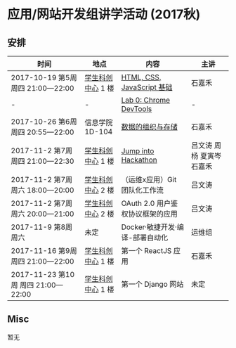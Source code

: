 # 应用/网站开发组讲学活动 (2017秋)

## 安排

| 时间 | 地点 | 内容 | 主讲 |
|------|------|------|------|
| 2017-10-19 第5周 周四 21:00—22:00 | [学生科创中心](http://j.map.baidu.com/E6oiN) 1 楼 | [HTML, CSS, JavaScript 基础](https://github.com/ShanghaitechGeekPie/events-IntroToWebDev-Fall17/blob/master/week05_langBasics/week05.md) | 石嘉禾 |
| - | - | [Lab 0: Chrome DevTools](https://github.com/ShanghaitechGeekPie/events-IntroToWebDev-Fall17/blob/master/week05_langBasics/labGuide_devTools.md) | - |
| 2017-10-26 第6周 周四 20:55—22:00 | 信息学院 1D-104 | [数据的组织与存储](https://github.com/ShanghaitechGeekPie/events-IntroToWebDev-Fall17/blob/master/week06_keepingData/week06.md) | 石嘉禾 |
| 2017-11-2 第7周 周四 21:00—22:30 | [学生科创中心](http://j.map.baidu.com/E6oiN) 1 楼 | [Jump into Hackathon](https://github.com/ShanghaitechGeekPie/events-IntroToWebDev-Fall17/tree/master/week07_jumpIntoHackathon) | 吕文涛 周杨 夏寅岑 石嘉禾 |
| 2017-11-2 第7周 周六 18:00—20:00 | [学生科创中心](http://j.map.baidu.com/E6oiN) 2 楼 | （运维x应用）Git 团队化工作流 | 吕文涛 |
| 2017-11-2 第7周 周六 20:00—21:00 | [学生科创中心](http://j.map.baidu.com/E6oiN) 2 楼 | OAuth 2.0 用户鉴权协议框架的应用 | 吕文涛 |
| 2017-11-9 第8周 周六 | 未定 | Docker·敏捷开发·编译-部署自动化 | 运维组 |
| 2017-11-16 第9周 周四 21:00—22:00 | [学生科创中心](http://j.map.baidu.com/E6oiN) 1 楼 | 第一个 ReactJS 应用 | 石嘉禾 |
| 2017-11-23 第10周 周四 21:00—22:00 | [学生科创中心](http://j.map.baidu.com/E6oiN) 1 楼 | 第一个 Django 网站 | 未定 |

## Misc

暂无

